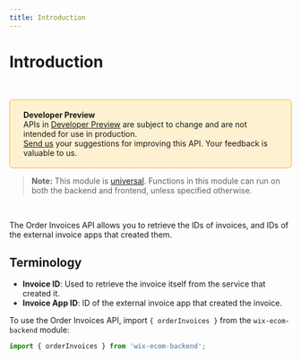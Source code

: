 ```yaml
---
title: Introduction
---
```

# Introduction

&nbsp;

<div style="background-color: #FEF1D1; padding: 18px 24px; border-radius: 6px; border: 1px solid #FDB10C; box-sizing: border-box; display: inline-block">
 <b>Developer Preview</b>
 <br/>
 <span>APIs in <a href="https://www.wix.com/velo/reference/api-overview/developer-preview">Developer Preview</a> are subject to change and are not intended for use in production.<br/><a href="mailto:velo-preview-feedback@wix.com">Send us</a> your suggestions for improving this API. Your feedback is valuable to us.</span>
</div>

> **Note:** This module is
> [universal](/api-overview/api-versions#universal-modules).
> Functions in this module can run on both the backend and frontend,
> unless specified otherwise.

&nbsp;

The Order Invoices API allows you to retrieve the IDs of invoices, and IDs of the external invoice apps that created them.


## Terminology

+ __Invoice ID__: Used to retrieve the invoice itself from the service that created it.
+ __Invoice App ID__: ID of the external invoice app that created the invoice.

To use the Order Invoices API, import `{ orderInvoices }` from the `wix-ecom-backend` module:

```javascript
import { orderInvoices } from 'wix-ecom-backend';
```